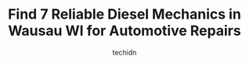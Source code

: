 ---
layout: ampstory
image: https://images.unsplash.com/photo-1567808291548-fc3ee04dbcf0?ixlib=rb-4.0.3&ixid=MnwxMjA3fDB8MHxwaG90by1wYWdlfHx8fGVufDB8fHx8&auto=format&fit=crop&w=640&h=853&q=80
author: techidn
featured: false
description: Discover the 7 best Diesel Mechanic in Wausau WI, USA and ensure your vehicle receives the highest quality of care. These trusted professionals are known for their skill, knowledge, and dedi
title: Find 7 Reliable Diesel Mechanics in Wausau WI for Automotive Repairs
cover:
   title: Find 7 Reliable Diesel Mechanics in Wausau WI for Automotive Repairs
   subtitle: Rickpate
   background: https://images.unsplash.com/photo-1567808291548-fc3ee04dbcf0?ixlib=rb-4.0.3&ixid=MnwxMjA3fDB8MHxwaG90by1wYWdlfHx8fGVufDB8fHx8&auto=format&fit=crop&w=640&h=853&q=80

pages: 
 - layout: thirds
   top: <h1>#1 Stolzes Wausau Tire and Auto</h1>
   bottom: "<p>I had a business emergency last summer as I blew a steer tire near Stolzes shop. They did not happen to have a spare tire for me on hand, but went far far above and beyo</p>"
   background: https://www.knot35.com/toplist/wp-content/uploads/2023/06/best-diesel-mechanic-1-in-wausau-wi-1685836703.jpeg
   backgroundblur: true
 - layout: thirds
   top: <h1>#2 K&S Fuel Injection and Service Center</h1>
   bottom: "<p>6007 Municipal St, Weston, WI 54476, United States</p>"
   background: https://www.knot35.com/toplist/wp-content/uploads/2023/06/best-diesel-mechanic-2-in-wausau-wi-1685836703.jpeg
   cta:
      link: https://www.knot35.com/toplist/find-7-reliable-diesel-mechanics-in-wausau-wi-for-automotive-repairs/
      text: Find 7 Reliable Diesel Mechanics in Wausau WI for Automotive Repairs
 - layout: thirds
   top: <h1>#3 CW Auto Clinic</h1>
   bottom: "<p>606 S 3rd Ave, Wausau, WI 54401, United States</p>"
   background: https://www.knot35.com/toplist/wp-content/uploads/2023/06/best-diesel-mechanic-3-in-wausau-wi-1685836704.jpeg
   cta:
      link: https://www.knot35.com/toplist/find-7-reliable-diesel-mechanics-in-wausau-wi-for-automotive-repairs/
      text: Find 7 Reliable Diesel Mechanics in Wausau WI for Automotive Repairs
 - layout: thirds
   top: <h1>#4 Griesbach Auto Service Inc Wausau</h1>
   bottom: "<p>4302 Stewart Ave, Wausau, WI 54401, United States</p>"
   background: https://images.unsplash.com/photo-1527066579998-dbbae57f45ce?ixlib=rb-4.0.3&ixid=MnwxMjA3fDB8MHxwaG90by1wYWdlfHx8fGVufDB8fHx8&auto=format&fit=crop&w=640&h=853&q=80
   cta:
      link: https://www.knot35.com/toplist/find-7-reliable-diesel-mechanics-in-wausau-wi-for-automotive-repairs/
      text: Find 7 Reliable Diesel Mechanics in Wausau WI for Automotive Repairs
 - layout: thirds
   top: <h1>#5 Budget Auto Repair & Performance LLC</h1>
   bottom: "<p>201 W Thomas St, Wausau, WI 54401, United States</p>"
   background: https://images.unsplash.com/photo-1567360425618-1594206637d2?ixlib=rb-4.0.3&ixid=MnwxMjA3fDB8MHxwaG90by1wYWdlfHx8fGVufDB8fHx8&auto=format&fit=crop&w=640&h=853&q=80
   cta:
      link: https://www.knot35.com/toplist/find-7-reliable-diesel-mechanics-in-wausau-wi-for-automotive-repairs/
      text: Find 7 Reliable Diesel Mechanics in Wausau WI for Automotive Repairs
 - layout: thirds
   top: <h1>#6 West Side Auto</h1>
   bottom: "<p>6815 Stewart Ave, Wausau, WI 54401, United States</p>"
   background: https://images.unsplash.com/photo-1614648718611-0635f29016cb?ixlib=rb-4.0.3&ixid=MnwxMjA3fDB8MHxwaG90by1wYWdlfHx8fGVufDB8fHx8&auto=format&fit=crop&w=640&h=853&q=80
   cta:
      link: https://www.knot35.com/toplist/find-7-reliable-diesel-mechanics-in-wausau-wi-for-automotive-repairs/
      text: Find 7 Reliable Diesel Mechanics in Wausau WI for Automotive Repairs
 - layout: thirds
   top: <h1>#7 Stewart Ave Collision & Repair, LLC</h1>
   bottom: "<p>4905 Stewart Ave, Wausau, WI 54401, United States</p>"
   background: https://images.unsplash.com/photo-1567095761054-7a02e69e5c43?ixlib=rb-4.0.3&ixid=MnwxMjA3fDB8MHxwaG90by1wYWdlfHx8fGVufDB8fHx8&auto=format&fit=crop&w=640&h=853&q=80
   cta:
      link: https://www.knot35.com/toplist/find-7-reliable-diesel-mechanics-in-wausau-wi-for-automotive-repairs/
      text: Find 7 Reliable Diesel Mechanics in Wausau WI for Automotive Repairs
 - layout: thirds
   middle: Continue reading...
   background: https://images.unsplash.com/photo-1546497974-b213c9efb599?ixlib=rb-4.0.3&ixid=MnwxMjA3fDB8MHxwaG90by1wYWdlfHx8fGVufDB8fHx8&auto=format&fit=crop&w=640&h=853&q=80
   cta:
      link: https://www.knot35.com/toplist/find-7-reliable-diesel-mechanics-in-wausau-wi-for-automotive-repairs/
      text: Find 7 Reliable Diesel Mechanics in Wausau WI for Automotive Repairs
      
---